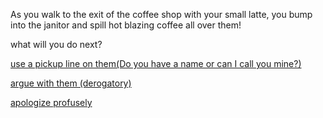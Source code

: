 As you walk to the exit of the coffee shop with your small latte, you bump into the janitor and spill hot blazing coffee all over them!

what will you do next?

[use a pickup line on them(Do you have a name or can I call you mine?)](rizz.md)

[argue with them (derogatory)](argue.md)

[apologize profusely](sorry.md)
